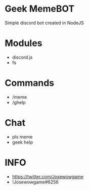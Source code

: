 # Geek MemeBOT
Simple discord bot created in NodeJS

# Modules
- discord.js
- fs
# Commands
- /meme
- /ghelp

# Chat 
- pls meme
- geek help

# INFO
- https://twitter.com/Josewowgame
- !Josewowgame#6256
